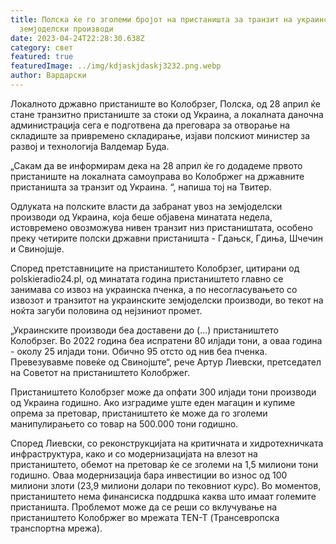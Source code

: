 ```yaml
---
title: Полска ќе го зголеми бројот на пристаништа за транзит на украински
  земјоделски производи
date: 2023-04-24T22:28:30.638Z
category: свет
featured: true
featuredImage: ../img/kdjaskjdaskj3232.png.webp
author: Вардарски
---
```


Локалното државно пристаниште во Колобрзег, Полска, од 28 април ќе стане транзитно пристаниште за стоки од Украина, а локалната даночна администрација сега е подготвена да преговара за отворање на складиште за привремено складирање, изјави полскиот министер за развој и технологија Валдемар Буда.

„Сакам да ве информирам дека на 28 април ќе го додадеме првото пристаниште на локалната самоуправа во Колобржег на државните пристаништа за транзит од Украина. “, напиша тој на Твитер.

Одлуката на полските власти да забранат увоз на земјоделски производи од Украина, која беше објавена минатата недела, истовремено овозможува нивен транзит низ пристаништата, особено преку четирите полски државни пристаништа - Гдањск, Гдиња, Шчечин и Свинојшје.

Според претставниците на пристаништето Колобрзег, цитирани од polskieradio24.pl, од минатата година пристаништето главно се занимава со извоз на украинска пченка, а по несогласувањето со извозот и транзитот на украинските земјоделски производи, во текот на ноќта загуби половина од нејзиниот промет.

„Украинските производи беа доставени до (...) пристаништето Колобрзег. Во 2022 година беа испратени 80 илјади тони, а оваа година - околу 25 илјади тони. Обично 95 отсто од нив беа пченка. Превезувавме повеќе од Свинојште“, рече Артур Лиевски, претседател на Советот на пристаништето Колобржег.

Пристаништето Колобрзег може да опфати 300 илјади тони производи од Украина годишно. Ако изградиме уште еден магацин и купиме опрема за претовар, пристаништето ќе може да го зголеми манипулирањето со товар на 500.000 тони годишно.

Според Лиевски, со реконструкцијата на критичната и хидротехничката инфраструктура, како и со модернизацијата на влезот на пристаништето, обемот на претовар ќе се зголеми на 1,5 милиони тони годишно. Оваа модернизација бара инвестиции во износ од 100 милиони злоти (23,9 милиони долари по тековниот курс). Во моментов, пристаништето нема финансиска поддршка каква што имаат големите пристаништа. Проблемот може да се реши со вклучување на пристаништето Колобржег во мрежата TEN-T (Трансевропска транспортна мрежа).
